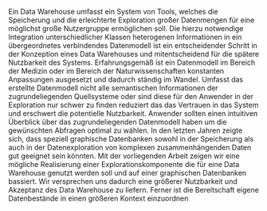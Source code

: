 Ein Data Warehouse umfasst ein System von Tools, welches die Speicherung und die erleichterte Exploration großer Datenmengen für eine möglichst große Nutzergruppe ermöglichen soll. Die hierzu notwendige Integration unterschiedlicher Klassen heterogenen Informationen in ein übergeordnetes verbindendes Datenmodell ist ein entscheidender Schritt in der Konzeption eines Data Warehouses und mitentscheidend für die spätere Nutzbarkeit des Systems. Erfahrungsgemäß ist ein Datenmodell im Bereich der Medizin oder im Bereich der Naturwissenschaften konstanten Anpassungen ausgesetzt und dadurch ständig im Wandel. Umfasst das erstellte Datenmodell nicht alle semantischen Informationen der zugrundeliegenden Quellsysteme oder sind diese für den Anwender in der Exploration nur schwer zu finden reduziert das das Vertrauen in das System und erschwert die potentielle Nutzbarkeit. Anwender sollten einen intuitiven Überblick über das zugrundeliegenden Datenmodell haben um die gewünschten Abfragen optimal zu wählen. In den letzten Jahren zeigte sich, dass speziell graphische Datenbanken sowohl in der Speicherung als auch in der Datenexploration von komplexen zusammenhängenden Daten gut geeignet sein könnten. Mit der vorliegenden Arbeit zeigen wir eine mögliche Realisierung einer Explorationskomponente die für eine Data Warehouse genutzt werden soll und auf einer graphischen Datenbanken bassiert. Wir versprechen uns dadurch eine größerer Nutzbarkeit und Akzeptanz des Data Warehouse zu liefern. Ferner ist die Bereitschaft eigene Datenbestände in einen größeren Kontext einzuordnen 